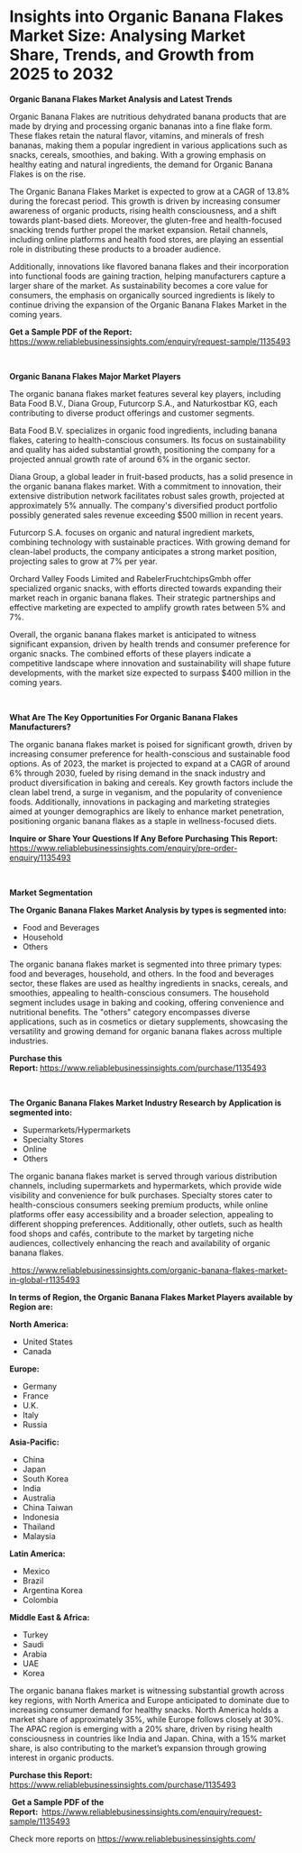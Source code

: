 <p><h1>Insights into Organic Banana Flakes Market Size: Analysing Market Share, Trends, and Growth from 2025 to 2032</h1></p><p><strong>Organic Banana Flakes Market Analysis and Latest Trends</strong></p>
<p><p>Organic Banana Flakes are nutritious dehydrated banana products that are made by drying and processing organic bananas into a fine flake form. These flakes retain the natural flavor, vitamins, and minerals of fresh bananas, making them a popular ingredient in various applications such as snacks, cereals, smoothies, and baking. With a growing emphasis on healthy eating and natural ingredients, the demand for Organic Banana Flakes is on the rise.</p><p>The Organic Banana Flakes Market is expected to grow at a CAGR of 13.8% during the forecast period. This growth is driven by increasing consumer awareness of organic products, rising health consciousness, and a shift towards plant-based diets. Moreover, the gluten-free and health-focused snacking trends further propel the market expansion. Retail channels, including online platforms and health food stores, are playing an essential role in distributing these products to a broader audience.</p><p>Additionally, innovations like flavored banana flakes and their incorporation into functional foods are gaining traction, helping manufacturers capture a larger share of the market. As sustainability becomes a core value for consumers, the emphasis on organically sourced ingredients is likely to continue driving the expansion of the Organic Banana Flakes Market in the coming years.</p></p>
<p><strong>Get a Sample PDF of the Report:&nbsp;</strong> <a href="https://www.reliablebusinessinsights.com/enquiry/request-sample/1135493?utm_campaign=2220&utm_medium=2&utm_source=Github&utm_content=ia&utm_term=14022025&utm_id=organic-banana-flakes">https://www.reliablebusinessinsights.com/enquiry/request-sample/1135493</a></p>
<p>&nbsp;</p>
<p><strong>Organic Banana Flakes Major Market Players</strong></p>
<p><p>The organic banana flakes market features several key players, including Bata Food B.V., Diana Group, Futurcorp S.A., and Naturkostbar KG, each contributing to diverse product offerings and customer segments. </p><p>Bata Food B.V. specializes in organic food ingredients, including banana flakes, catering to health-conscious consumers. Its focus on sustainability and quality has aided substantial growth, positioning the company for a projected annual growth rate of around 6% in the organic sector.</p><p>Diana Group, a global leader in fruit-based products, has a solid presence in the organic banana flakes market. With a commitment to innovation, their extensive distribution network facilitates robust sales growth, projected at approximately 5% annually. The company's diversified product portfolio possibly generated sales revenue exceeding $500 million in recent years.</p><p>Futurcorp S.A. focuses on organic and natural ingredient markets, combining technology with sustainable practices. With growing demand for clean-label products, the company anticipates a strong market position, projecting sales to grow at 7% per year.</p><p>Orchard Valley Foods Limited and RabelerFruchtchipsGmbh offer specialized organic snacks, with efforts directed towards expanding their market reach in organic banana flakes. Their strategic partnerships and effective marketing are expected to amplify growth rates between 5% and 7%.</p><p>Overall, the organic banana flakes market is anticipated to witness significant expansion, driven by health trends and consumer preference for organic snacks. The combined efforts of these players indicate a competitive landscape where innovation and sustainability will shape future developments, with the market size expected to surpass $400 million in the coming years.</p></p>
<p>&nbsp;</p>
<p><strong>What Are The Key Opportunities For Organic Banana Flakes Manufacturers?</strong></p>
<p><p>The organic banana flakes market is poised for significant growth, driven by increasing consumer preference for health-conscious and sustainable food options. As of 2023, the market is projected to expand at a CAGR of around 6% through 2030, fueled by rising demand in the snack industry and product diversification in baking and cereals. Key growth factors include the clean label trend, a surge in veganism, and the popularity of convenience foods. Additionally, innovations in packaging and marketing strategies aimed at younger demographics are likely to enhance market penetration, positioning organic banana flakes as a staple in wellness-focused diets.</p></p>
<p><strong>Inquire or Share Your Questions If Any Before Purchasing This Report:</strong> <a href="https://www.reliablebusinessinsights.com/enquiry/pre-order-enquiry/1135493?utm_campaign=2220&utm_medium=2&utm_source=Github&utm_content=ia&utm_term=14022025&utm_id=organic-banana-flakes">https://www.reliablebusinessinsights.com/enquiry/pre-order-enquiry/1135493</a></p>
<p>&nbsp;</p>
<p><strong>Market Segmentation</strong></p>
<p><strong>The Organic Banana Flakes Market Analysis by types is segmented into:</strong></p>
<p><ul><li>Food and Beverages</li><li>Household</li><li>Others</li></ul></p>
<p><p>The organic banana flakes market is segmented into three primary types: food and beverages, household, and others. In the food and beverages sector, these flakes are used as healthy ingredients in snacks, cereals, and smoothies, appealing to health-conscious consumers. The household segment includes usage in baking and cooking, offering convenience and nutritional benefits. The "others" category encompasses diverse applications, such as in cosmetics or dietary supplements, showcasing the versatility and growing demand for organic banana flakes across multiple industries.</p></p>
<p><strong>Purchase this Report:&nbsp;</strong><a href="https://www.reliablebusinessinsights.com/purchase/1135493?utm_campaign=2220&utm_medium=2&utm_source=Github&utm_content=ia&utm_term=14022025&utm_id=organic-banana-flakes">https://www.reliablebusinessinsights.com/purchase/1135493</a></p>
<p>&nbsp;</p>
<p><strong>The Organic Banana Flakes Market Industry Research by Application is segmented into:</strong></p>
<p><ul><li>Supermarkets/Hypermarkets</li><li>Specialty Stores</li><li>Online</li><li>Others</li></ul></p>
<p><p>The organic banana flakes market is served through various distribution channels, including supermarkets and hypermarkets, which provide wide visibility and convenience for bulk purchases. Specialty stores cater to health-conscious consumers seeking premium products, while online platforms offer easy accessibility and a broader selection, appealing to different shopping preferences. Additionally, other outlets, such as health food shops and cafés, contribute to the market by targeting niche audiences, collectively enhancing the reach and availability of organic banana flakes.</p></p>
<p><a href="https://www.reliablebusinessinsights.com/organic-banana-flakes-market-in-global-r1135493?utm_campaign=2220&utm_medium=2&utm_source=Github&utm_content=ia&utm_term=14022025&utm_id=organic-banana-flakes">&nbsp;https://www.reliablebusinessinsights.com/organic-banana-flakes-market-in-global-r1135493</a></p>
<p><strong>In terms of Region, the Organic Banana Flakes Market Players available by Region are:</strong></p>
<p>
    <p> <strong> North America: </strong>
        <ul>
            <li>United States</li>
            <li>Canada</li>
        </ul>
        </p> 
    <p> <strong> Europe: </strong>
        <ul>
            <li>Germany</li>
            <li>France</li>
            <li>U.K.</li>
            <li>Italy</li>
            <li>Russia</li>
        </ul>
        </p> 
    <p> <strong> Asia-Pacific: </strong>
        <ul>
            <li>China</li>
            <li>Japan</li>
            <li>South Korea</li>
            <li>India</li>
            <li>Australia</li>
            <li>China Taiwan</li>
            <li>Indonesia</li>
            <li>Thailand</li>
            <li>Malaysia</li>
        </ul>
        </p> 
    <p> <strong> Latin America: </strong>
        <ul>
            <li>Mexico</li>
            <li>Brazil</li>
            <li>Argentina Korea</li>
            <li>Colombia</li>
        </ul>
        </p> 
    <p> <strong> Middle East & Africa: </strong>
        <ul>
            <li>Turkey</li>
            <li>Saudi</li>
            <li>Arabia</li>
            <li>UAE</li>
            <li>Korea</li>
        </ul>
    </p>
    </p>
<p><p>The organic banana flakes market is witnessing substantial growth across key regions, with North America and Europe anticipated to dominate due to increasing consumer demand for healthy snacks. North America holds a market share of approximately 35%, while Europe follows closely at 30%. The APAC region is emerging with a 20% share, driven by rising health consciousness in countries like India and Japan. China, with a 15% market share, is also contributing to the market’s expansion through growing interest in organic products.</p></p>
<p><strong>Purchase this Report: </strong><a href="https://www.reliablebusinessinsights.com/purchase/1135493?utm_campaign=2220&utm_medium=2&utm_source=Github&utm_content=ia&utm_term=14022025&utm_id=organic-banana-flakes">https://www.reliablebusinessinsights.com/purchase/1135493</a></p>
<p>&nbsp;<strong>Get a Sample PDF of the Report:&nbsp;&nbsp;</strong><a href="https://www.reliablebusinessinsights.com/enquiry/request-sample/1135493?utm_campaign=2220&utm_medium=2&utm_source=Github&utm_content=ia&utm_term=14022025&utm_id=organic-banana-flakes">https://www.reliablebusinessinsights.com/enquiry/request-sample/1135493</a></p>
<p><strong></strong></p>
<p>Check more reports on <a href="https://www.reliablebusinessinsights.com/?utm_campaign=2220&utm_medium=2&utm_source=Github&utm_content=ia&utm_term=14022025&utm_id=organic-banana-flakes">https://www.reliablebusinessinsights.com/</a></p>